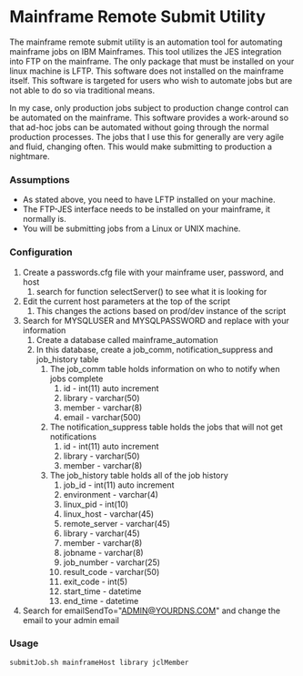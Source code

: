 # Mainframe Remote Submit Utility
The mainframe remote submit utility is an automation tool for automating mainframe jobs on
IBM Mainframes. This tool utilizes the JES integration into FTP on the mainframe. The
only package that must be installed on your linux machine is LFTP. This software does
not installed on the mainframe itself. This software is targeted for users who wish to
automate jobs but are not able to do so via traditional means.

In my case, only production jobs subject to production change control can be automated
on the mainframe. This software provides a work-around so that ad-hoc jobs can be automated
without going through the normal production processes. The jobs that I use this for generally
are very agile and fluid, changing often. This would make submitting to production a nightmare.

### Assumptions
* As stated above, you need to have LFTP installed on your machine.
* The FTP-JES interface needs to be installed on your mainframe, it normally is.
* You will be submitting jobs from a Linux or UNIX machine.

### Configuration
1. Create a passwords.cfg file with your mainframe user, password, and host
   1. search for function selectServer() to see what it is looking for
2. Edit the current host parameters at the top of the script
   1. This changes the actions based on prod/dev instance of the script
3. Search for MYSQLUSER and MYSQLPASSWORD and replace with your information
   1. Create a database called mainframe_automation
   2. In this database, create a job_comm, notification_suppress and job_history table
      1. The job_comm table holds information on who to notify when jobs complete
         1. id - int(11) auto increment
         2. library - varchar(50)
         3. member - varchar(8)
         4. email - varchar(500)
      2. The notification_suppress table holds the jobs that will not get notifications
         1. id - int(11) auto increment
         2. library - varchar(50)
         3. member - varchar(8)
      3. The job_history table holds all of the job history
         1. job_id - int(11) auto increment
         2. environment - varchar(4)
         3. linux_pid - int(10)
         4. linux_host - varchar(45)
         5. remote_server - varchar(45)
         6. library - varchar(45)
         7. member - varchar(8)
         8. jobname - varchar(8)
         9. job_number - varchar(25)
         10. result_code - varchar(50)
         11. exit_code - int(5)
         12. start_time - datetime
         13. end_time - datetime
4. Search for emailSendTo="ADMIN@YOURDNS.COM" and change the email to your admin email

### Usage
```
submitJob.sh mainframeHost library jclMember
```
